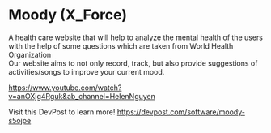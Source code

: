 # Moody (X_Force)
A health care website that will help to analyze the mental health of the users with the help of some questions which are taken from World Health Organization  
Our website aims to not only record, track, but also provide suggestions of activities/songs to improve your current mood. 

https://www.youtube.com/watch?v=anOXjg4Rguk&ab_channel=HelenNguyen

Visit this DevPost to learn more! 
https://devpost.com/software/moody-s5ojpe
